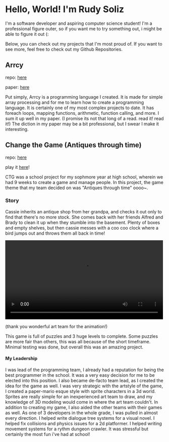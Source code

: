 # Hello, World! I'm Rudy Soliz

I'm a software developer and aspiring computer science student! I'm a professional figure outer, so if you want me to try something out, i might be able to figure it out (:


Below, you can check out my projects that I'm most proud of. If you want to see more, feel free to check out my Github Repositories.

## Arrcy

repo: [here](https://github.com/Rubyboat1207/arrcy-programming-language)

paper: [here](/arrcy_language.pdf)

Put simply, Arrcy is a programming language I created. It is made for simple array processing and for me to learn how to create a programming language. It is certainly one of my most complex projects to date. It has foreach loops, mapping functions, arithmetic, function calling, and more. I sum it up well in my paper. (I promise its not that long of a read. read it! read it!) The diction in my paper may be a bit professional, but I swear I make it interesting.

## Change the Game (Antiques through time)

repo: [here](https://github.com/Rubyboat1207/CTG-Antiques-Through-Time)

play it [here](https://rubyboat1207.github.io/CTG-Antiques-Through-Time/)!

CTG was a school project for my sophmore year at high school, wherein we had 9 weeks to create a game and manage people. In this project, the game theme that my team decided on was "Antiques through time" oooo~. 

### Story

Cassie inherits an antique shop from her grandpa, and checks it out only to find that there's no more stock. She comes back with her friends Alfred and Brady to clean it up when they stumble into the basement. Plenty of boxes and empty shelves, but then cassie messes with a coo coo clock where a bird jumps out and throws them all back in time!

<video style="width: 500px;" controls>
    <source src="/Cuckoo Cutscene.mp4">
</video>

(thank you wonderful art team for the animation!)


This game is full of puzzles and 3 huge levels to complete. Some puzzles are more fair than others, this was all because of the short timeframe. Minimal testing was done, but overall this was an amazing project.

#### My Leadership

I was lead of the programming team, I already had a reputation for being the best programmer in the school. It was a very easy decision for me to be elected into this position. I also became de-facto team lead, as I created the idea for the game as well. I was very strategic with the artstyle of the game, I created a paper-mario esque style with sprite characters in a 3d world. Sprites are really simple for an inexperienced art team to draw, and my knowledge of 3D modeling would come in where the art team couldn't. In addition to creating my game, I also aided the other teams with their games as well. As one of 3 developers in the whole grade, I was pulled in almost every direction. I helped write dialogue tree systems for a visual novel. I helped fix collisions and physics issues for a 2d platformer. I helped writing movement systems for a rythm dungeon crawler. It was stressful but certainly the most fun i've had at school!